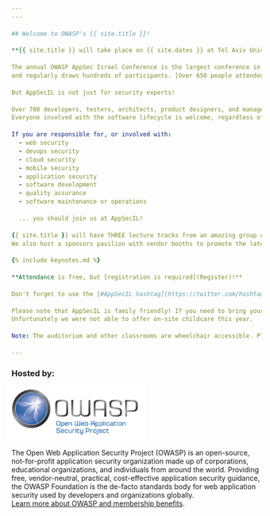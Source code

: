 ```yaml
---
---

## Welcome to OWASP's {{ site.title }}! 

**{{ site.title }} will take place on {{ site.dates }} at Tel Aviv University, in central Tel Aviv.**

The annual OWASP AppSec Israel Conference is the largest conference in Israel for application security,  
and regularly draws hundreds of participants. [Over 650 people attended last year](https://2017.appsecil.org)! 

But AppSecIL is not just for security experts!

Over 700 developers, testers, architects, product designers, and managers will attend this year.  
Everyone involved with the software lifecycle is welcome, regardless of type of software, website, mobile app, or any other type of application.

If you are responsible for, or involved with:
  - web security
  - devops security
  - cloud security
  - mobile security
  - application security
  - software development
  - quality assurance
  - software maintenance or operations  

  ... you should join us at AppSecIL!

{{ site.title }} will have THREE lecture tracks from an amazing group of speakers, some hands-on workshops, and additional activities such as a Capture the Flag competition.   
We also host a sponsors pavilion with vendor booths to promote the latest advances in security technology relevant to application security and developers.   

{% include keynotes.md %}

**Attendance is free, but [registration is required](Register)!**

Don't forget to use the [#AppSecIL hashtag](https://twitter.com/hashtag/AppSecIL) on social media!     

Please note that AppSecIL is family friendly! If you need to bring your baby with you in order to attend, please do so! We only request that you be sensitive to others close to you, if your child needs to make noise.    
Unfortunately we were not able to offer on-site childcare this year.   

Note: The auditorium and other classrooms are wheelchair accessible. Please notify a staff member if there are any problems

---
```


### Hosted by:  

<a href="https://owasp.org">
  <img src="assets/img/owasp_logo.jpg" style="width:20em; margin-left:-0.75em;">
</a>   

The Open Web Application Security Project (OWASP) is an open-source, not-for-profit application security organization made up of corporations, educational organizations, and individuals from around the world. 
Providing free, vendor-neutral, practical, cost-effective application security guidance, the OWASP Foundation is the de-facto standards body for web application security used by developers and organizations globally.   
[Learn more about OWASP and membership benefits](https://www.owasp.org/index.php/Membership).  

